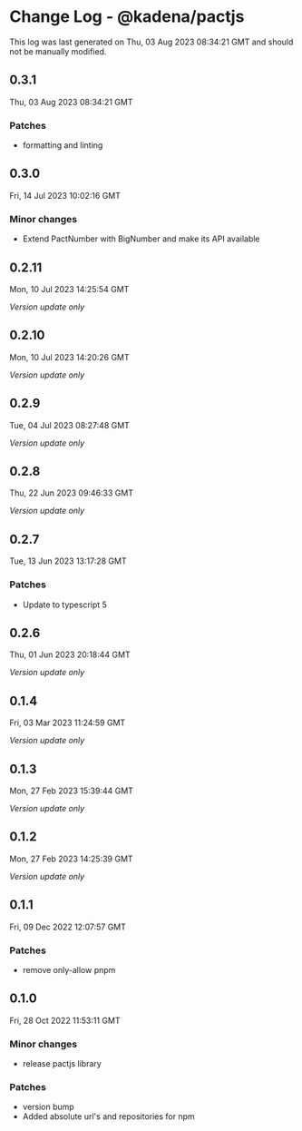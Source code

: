 # Change Log - @kadena/pactjs

This log was last generated on Thu, 03 Aug 2023 08:34:21 GMT and should not be manually modified.

## 0.3.1
Thu, 03 Aug 2023 08:34:21 GMT

### Patches

- formatting and linting

## 0.3.0
Fri, 14 Jul 2023 10:02:16 GMT

### Minor changes

- Extend PactNumber with BigNumber and make its API available

## 0.2.11
Mon, 10 Jul 2023 14:25:54 GMT

_Version update only_

## 0.2.10
Mon, 10 Jul 2023 14:20:26 GMT

_Version update only_

## 0.2.9
Tue, 04 Jul 2023 08:27:48 GMT

_Version update only_

## 0.2.8
Thu, 22 Jun 2023 09:46:33 GMT

_Version update only_

## 0.2.7
Tue, 13 Jun 2023 13:17:28 GMT

### Patches

- Update to typescript 5

## 0.2.6
Thu, 01 Jun 2023 20:18:44 GMT

_Version update only_

## 0.1.4
Fri, 03 Mar 2023 11:24:59 GMT

_Version update only_

## 0.1.3
Mon, 27 Feb 2023 15:39:44 GMT

_Version update only_

## 0.1.2
Mon, 27 Feb 2023 14:25:39 GMT

_Version update only_

## 0.1.1
Fri, 09 Dec 2022 12:07:57 GMT

### Patches

- remove only-allow pnpm

## 0.1.0
Fri, 28 Oct 2022 11:53:11 GMT

### Minor changes

- release pactjs library 

### Patches

- version bump
- Added absolute url's and repositories for npm

